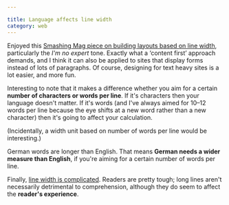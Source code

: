 ```yaml
---

title: Language affects line width
category: web
---
```


Enjoyed this [Smashing Mag piece on building layouts based on line width](http://www.smashingmagazine.com/2013/03/01/logical-breakpoints-responsive-design/), particularly the _I'm no expert_ tone. Exactly what a ‘content first’ approach demands, and I think it can also be applied to sites that display forms instead of lots of paragraphs. Of course, designing for text heavy sites is a lot easier, and more fun.

Interesting to note that it makes a difference whether you aim for a certain **number of characters or words per line**. If it's characters then your language doesn't matter. If it's words (and I've always aimed for 10–12 words per line because the eye shifts at a new word rather than a new character) then it's going to affect your calculation.

(Incidentally, a width unit based on number of words per line would be interesting.)

German words are longer than English. That means **German needs a wider measure than English**, if you're aiming for a certain number of words per line.

Finally, [line width is complicated](http://blog.fawny.org/2005/09/21/measures/). Readers are pretty tough; long lines aren't necessarily detrimental to comprehension, although they do seem to affect the **reader's experience**.
